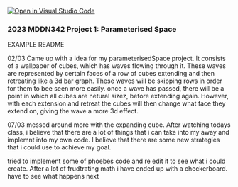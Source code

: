 [![Open in Visual Studio Code](https://classroom.github.com/assets/open-in-vscode-c66648af7eb3fe8bc4f294546bfd86ef473780cde1dea487d3c4ff354943c9ae.svg)](https://classroom.github.com/online_ide?assignment_repo_id=10300715&assignment_repo_type=AssignmentRepo)
### 2023 MDDN342 Project 1: Parameterised Space
EXAMPLE README 

02/03 Came up with a idea for my parameterisedSpace project. It consists of a wallpaper of cubes, which has waves flowing through it. These waves are represented by certain faces of a row of cubes extending and then retreating like a 3d bar graph. These waves will be skipping rows in order for them to bee seen more easily. once a wave has passed, there will be a point in which all cubes are netural sizez, before extending again. However, with each extension and retreat the cubes will then change what face they extend on, giving the wave a more 3d effect.

07/03 messed around more with the expanding cube. After watching todays class, i believe that there are a lot of things that i can take into my away and implemnt into my own code. I believe that there are some new strategies that i could use to achieve my goal.

tried to implement some of phoebes code and re edit it to see what i could create. After a lot of frudtrating math i have ended up with a checkerboard. have to see what happens next